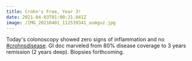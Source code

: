 ```yaml
---
title: Crohn's Free, Year 3!
date: 2021-04-03T01:00:21.041Z
image: /IMG_20210401_112539341_uumguz.jpg
---
```

Today's colonoscopy showed zero signs of inflammation and no [\#crohnsdisease](https://twitter.com/hashtag/crohnsdisease?src=hashtag_click). GI doc marveled from 80% disease coverage to 3 years remission (2 years deep). Biopsies forthcoming.